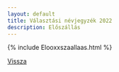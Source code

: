 ```yaml
---
layout: default
title: Választási névjegyzék 2022
description: Előszállás
---
```


{% include Elooxxszaallaas.html %}

[Vissza](./)